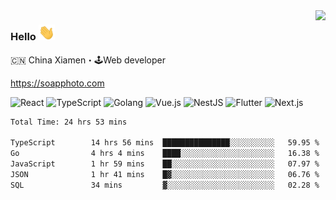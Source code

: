 <img align="right" src="https://github-readme-stats.vercel.app/api?username=yiiu&show_icons=false&bg_color=30,e96443,904e95&title_color=fff&text_color=fff" />

### Hello <img src="https://raw.githubusercontent.com/ABSphreak/ABSphreak/master/gifs/Hi.gif" width="26px" />
 
🇨🇳 China Xiamen・🕹Web developer

https://soapphoto.com

<p align="left"><img src="https://cdn.svgporn.com/logos/react.svg" alt="React" width="32" height="32"/> <img src="https://cdn.svgporn.com/logos/typescript-icon.svg" alt="TypeScript" width="32" height="32"/> <img src="https://cdn.svgporn.com/logos/gopher.svg" alt="Golang" width="32" height="32"/> <img src="https://cdn.svgporn.com/logos/vue.svg" alt="Vue.js" width="32" height="32"/> <img src="https://cdn.svgporn.com/logos/nestjs.svg" alt="NestJS" width="32" height="32"/> <img src="https://cdn.svgporn.com/logos/flutter.svg" alt="Flutter" width="32" height="32"/> <img src="https://cdn.svgporn.com/logos/nextjs-icon.svg" alt="Next.js" width="32" height="32"/></p>


<!--START_SECTION:waka-->

```txt
Total Time: 24 hrs 53 mins

TypeScript        14 hrs 56 mins  ███████████████░░░░░░░░░░   59.95 %
Go                4 hrs 4 mins    ████░░░░░░░░░░░░░░░░░░░░░   16.38 %
JavaScript        1 hr 59 mins    ██░░░░░░░░░░░░░░░░░░░░░░░   07.97 %
JSON              1 hr 41 mins    █▓░░░░░░░░░░░░░░░░░░░░░░░   06.76 %
SQL               34 mins         ▓░░░░░░░░░░░░░░░░░░░░░░░░   02.28 %
```

<!--END_SECTION:waka-->
